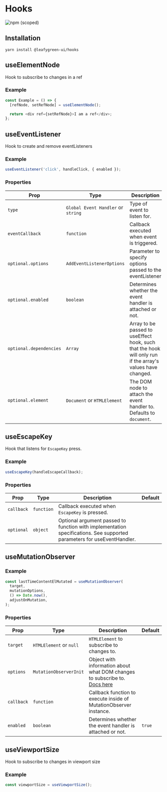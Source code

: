 # Hooks

![npm (scoped)](https://img.shields.io/npm/v/@leafygreen-ui/hooks.svg)

## Installation

`yarn install @leafygreen-ui/hooks`

## useElementNode

Hook to subscribe to changes in a ref

### Example

```js
const Example = () => {
  [refNode, setRefNode] = useElementNode();

  return <div ref={setRefNode}>I am a ref</div>;
};
```

## useEventListener

Hook to create and remove eventListeners

### Example

```js
useEventListener('click', handleClick, { enabled });
```

### Properties

| Prop                    | Type                               | Description                                                                                                | Default           |
| ----------------------- | ---------------------------------- | ---------------------------------------------------------------------------------------------------------- | ----------------- |
| `type`                  | `Global Event Handler` or `string` | Type of event to listen for.                                                                               |                   |
| `eventCallback`         | `function`                         | Callback executed when event is triggered.                                                                 |                   |  | `optional` | `object` | Optional third argument passed to function with implementation specifications. |  |
| `optional.options`      | `AddEventListenerOptions`          | Parameter to specify options passed to the eventListener                                                   |                   |
| `optional.enabled`      | `boolean`                          | Determines whether the event handler is attached or not.                                                   | `true`            |
| `optional.dependencies` | `Array`                            | Array to be passed to useEffect hook, such that the hook will only run if the array's values have changed. | `[enabled, type]` |
| `optional.element`      | `Document` or `HTMLElement`        | The DOM node to attach the event handler to. Defaults to `document`.                                       | `document`        |

## useEscapeKey

Hook that listens for `EscapeKey` press.

### Example

```js
useEscapeKey(handleEscapeCallback);
```

### Properties

| Prop       | Type       | Description                                                                                                            | Default |
| ---------- | ---------- | ---------------------------------------------------------------------------------------------------------------------- | ------- |
| `callback` | `function` | Callback executed when `EscapeKey` is pressed.                                                                         |         |
| `optional` | `object`   | Optional argument passed to function with implementation specifications. See supported parameters for useEventHandler. |         |

## useMutationObserver

### Example

```js
const lastTimeContentElMutated = useMutationObserver(
  target,
  mutationOptions,
  () => Date.now(),
  adjustOnMutation,
);
```

### Properties

| Prop       | Type                    | Description                                                                                                                                        | Default |
| ---------- | ----------------------- | -------------------------------------------------------------------------------------------------------------------------------------------------- | ------- |
| `target`   | `HTMLElement` or `null` | `HTMLElement` to subscribe to changes to.                                                                                                          |         |
| `options`  | `MutationObserverInit`  | Object with information about what DOM changes to subscribe to. [Docs here](https://developer.mozilla.org/en-US/docs/Web/API/MutationObserverInit) |         |
| `callback` | `function`              | Callback function to execute inside of MutationObserver instance.                                                                                  |         |
| `enabled`  | `boolean`               | Determines whether the event handler is attached or not.                                                                                           | `true`  |

## useViewportSize

Hook to subscribe to changes in viewport size

### Example

```js
const viewportSize = useViewportSize();
```
